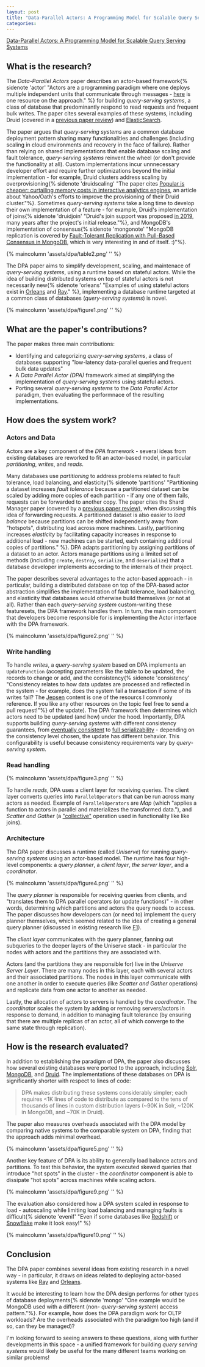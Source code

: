 ```yaml
---
layout: post
title: "Data-Parallel Actors: A Programming Model for Scalable Query Serving Systems"
categories:
---
```


[Data-Parallel Actors: A Programming Model for Scalable Query Serving Systems](https://www.usenix.org/system/files/nsdi22-paper-kraft.pdf)

## What is the research?

The _Data-Parallel Actors_ paper describes an actor-based framework{% sidenote 'actor' "Actors are a programming paradigm where one deploys multiple independent units that communicate through messages - [here](https://www.brianstorti.com/the-actor-model/) is one resource on the approach." %} for building _query-serving systems_, a class of database that predominantly respond to read requests and frequent bulk writes. The paper cites several examples of these systems, including Druid (covered in a [previous paper review](2022/05/15/druid-a-real-time-analytical-data-store.html)) and [ElasticSearch](https://github.com/elastic/elasticsearch).

The paper argues that _query-serving systems_ are a common database deployment pattern sharing many functionalities and challenges (including scaling in cloud environments and recovery in the face of failure). Rather than relying on shared implementations that enable database scaling and fault tolerance, _query-serving systems_ reinvent the wheel (or don't provide the functionality at all). Custom implementations incur unnnecessary developer effort and require further optimizations beyond the initial implementation - for example, Druid clusters address scaling by overprovisioning{% sidenote 'druidscaling' "The paper cites [Popular is cheaper: curtailing memory costs in interactive analytics engines](https://blog.acolyer.org/2018/06/15/popular-is-cheaper-curtailing-memory-costs-in-interactive-analytics-engines/), an article about Yahoo/Oath's efforts to improve the provisioning of their Druid cluster."%}. Sometimes _query-serving systems_ take a long time to develop their own implementation of a feature - for example, Druid's implementation of joins{% sidenote 'druidjoin' "Druid's join support was proposed [in 2019](https://github.com/apache/druid/issues/8728), many years after the project's initial release."%}, and MongoDB's implementation of consensus{% sidenote 'mongonote' "MongoDB replication is covered by [
Fault-Tolerant Replication with Pull-Based Consensus in MongoDB](https://www.usenix.org/conference/nsdi21/presentation/zhou), which is very interesting in and of itself. :)"%}.

{% maincolumn 'assets/dpa/table2.png' '' %}

The DPA paper aims to simplify development, scaling, and maintenace of _query-serving systems_, using a runtime based on stateful actors. While the idea of building distributed systems on top of stateful actors is not necessarily new{% sidenote 'orleans' "Examples of using stateful actors exist in [Orleans](https://www.microsoft.com/en-us/research/wp-content/uploads/2016/02/Orleans-MSR-TR-2014-41.pdf) and [Ray](https://www.micahlerner.com/2021/06/27/ray-a-distributed-framework-for-emerging-ai-applications.html)." %}, implementing a database runtime targeted at a common class of databases (_query-serving systems_) is novel.

{% maincolumn 'assets/dpa/figure1.png' '' %}

## What are the paper's contributions?

The paper makes three main contributions:

- Identifying and categorizing _query-serving systems_, a class of databases supporting "low-latency data-parallel queries and frequent bulk data updates"
- A _Data Parallel Actor (DPA)_ framework aimed at simplifying the implementation of _query-serving systems_ using stateful actors.
- Porting several _query-serving systems_ to the _Data Parallel Actor_ paradigm, then evaluating the performnace of the resulting implementations.

## How does the system work?

### Actors and Data

Actors are a key component of the _DPA_ framework - several ideas from existing databases are reworked to fit an actor-based model, in particular _partitioning_, _writes_, and _reads_.

Many databases use _partitioning_ to address problems related to fault tolerance, load balancing, and elasticity{% sidenote 'partitions' "Partitioning a dataset increases _fault tolerance_ because a partitioned dataset can be scaled by adding more copies of each partition - if any one of them fails, requests can be forwarded to another copy. The paper cites the Shard Manager paper (covered by a [previous paper review](https://www.micahlerner.com/2022/01/08/shard-manager-a-generic-shard-management-framework-for-geo-distributed-applications.html)), when discussing this idea of forwarding requests. A partitioned dataset is also easier to _load balance_ because partitions can be shifted independently away from "hotspots", distributing load across more machines. Lastly, partitioning increases _elasticity_ by facilitating capacity increases in response to additional load - new machines can be started, each containing additional copies of partitions." %}.  DPA adapts partitioning by assigning partitions of a dataset to an actor. Actors manage partitions using a limited set of methods (including `create`, `destroy`, `serialize`, and `deserialize`) that a database developer implements according to the internals of their project.

The paper describes several advantages to the actor-based approach - in particular, building a distributed database on top of the DPA-based actor abstraction simplifies the implementation of fault tolerance, load balancing, and elasticity that databases would otherwise build themselves (or not at all). Rather than each _query-serving system_ custom-writing these featuresets, the DPA framework handles them. In turn, the main component that developers become responsible for is implementing the Actor interface with the DPA framework.

{% maincolumn 'assets/dpa/figure2.png' '' %}

### Write handling

To handle _writes_, a _query-serving system_ based on DPA implements an `UpdateFunction` (accepting parameters like the table to be updated, the records to change or add, and the consistency{% sidenote 'consistency' "Consistency relates to how data updates are processed and reflected in the system - for example, does the system fail a transaction if some of its writes fail? The [Jepsen](https://jepsen.io/consistency) content is one of the resourcs I commonly reference. If you like any other resources on the topic feel free to send a pull request!"%} of the update). The DPA framework then determines which actors need to be updated (and how) under the hood. Importantly, DPA supports building _query-serving systems_ with different consistency guarantees, from [eventually consistent](https://www.allthingsdistributed.com/2008/12/eventually_consistent.html) to [full serializability](https://jepsen.io/consistency/models/serializable) - depending on the consistency level chosen, the update has different behavior. This configurability is useful because consistency requirements vary by _query-serving system_.

### Read handling

{% maincolumn 'assets/dpa/figure3.png' '' %}

To handle _reads_, DPA uses a client layer for receiving queries. The client layer converts queries into `ParallelOperators` that can be run across many actors as needed. Example of `ParallelOperators` are _Map_ (which "applies a function to actors in parallel and materializes the transformed data."), and _Scatter and Gather_ (a ["collective"](https://mpitutorial.com/tutorials/mpi-scatter-gather-and-allgather/) operation used in functionality like like joins).

### Architecture

The _DPA_ paper discusses a runtime (called _Uniserve_) for running _query-serving systems_ using an actor-based model. The runtime has four high-level components: a _query planner_, a _client layer_, _the server layer_, and a _coordinator_.

{% maincolumn 'assets/dpa/figure4.png' '' %}

The _query planner_ is responsible for receiving queries from clients, and "translates them to DPA parallel operators (or update functions)" - in other words, determining which partitions and actors the query needs to access. The paper discusses how developers can (or need to) implement the query planner themselves, which seemed related to the idea of creating a general query planner (discussed in existing research like [F1](http://www.vldb.org/pvldb/vol11/p1835-samwel.pdf)).

The _client layer_ communicates with the query planner, fanning out subqueries to the deeper layers of the Uniserve stack - in particular the nodes with actors and the partitions they are associated with.

Actors (and the partitions they are responsible for) live in the _Uniserve Server Layer_. There are many nodes in this layer, each with several actors and their associated partitions. The nodes in this layer communicate with one another in order to execute queries (like _Scatter and Gather_ operations) and replicate data from one actor to another as needed.

Lastly, the allocation of actors to servers is handled by the _coordinator_. The _coordinator_ scales the system by adding or removing servers/actors in response to demand, in addition to managing fault tolerance (by ensuring that there are multiple replicas of an actor, all of which converge to the same state through replication).

## How is the research evaluated?

In addition to establishing the paradigm of DPA, the paper also discusses how several existing databases were ported to the approach, including [Solr](https://solr.apache.org/), [MongoDB](https://www.mongodb.com/), and [Druid](https://www.micahlerner.com/2022/05/15/druid-a-real-time-analytical-data-store.html). The implementations of these databases on DPA is significantly shorter with respect to lines of code:

> DPA makes distributing these systems considerably simpler; each requires <1K lines of code to distribute as compared to the tens of thousands of lines in custom distribution layers (~90K in Solr, ~120K in MongoDB, and ~70K in Druid).

The paper also measures overheads associated with the DPA model by comparing native systems to the comparable system on DPA, finding that the approach adds minimal overhead.

{% maincolumn 'assets/dpa/figure5.png' '' %}

Another key feature of DPA is its ability to generally load balance actors and partitions. To test this behavior, the system executed skewed queries that introduce "hot spots" in the cluster - the _coordinator_ component is able to dissipate "hot spots" across machines while scaling actors.

{% maincolumn 'assets/dpa/figure9.png' '' %}

The evaluation also considered how a DPA system scaled in response to load - autoscaling while limiting load balancing and managing faults is difficult{% sidenote 'evenif' "Even if some databases like [Redshift](https://dl.acm.org/doi/abs/10.1145/2723372.2742795) or [Snowflake](https://dl.acm.org/doi/pdf/10.1145/2882903.2903741) make it look easy!" %}

{% maincolumn 'assets/dpa/figure10.png' '' %}

## Conclusion

The DPA paper combines several ideas from existing research in a novel way - in particular, it draws on ideas related to deploying actor-based systems like [Ray](https://www.micahlerner.com/2021/06/27/ray-a-distributed-framework-for-emerging-ai-applications.html) and [Orleans](https://www.microsoft.com/en-us/research/wp-content/uploads/2016/02/Orleans-MSR-TR-2014-41.pdf).

It would be interesting to learn how the DPA design performs for other types of database deployments{% sidenote 'mongo' "One example would be MongoDB used with a different (non- _query-serving system_) access pattern."%}. For example, how does the DPA paradigm work for OLTP workloads? Are the overheads associated with the paradigm too high (and if so, can they be managed)?

I'm looking forward to seeing answers to these questions, along with further developments in this space - a unified framework for building _query serving systems_ would likely be useful for the many different teams working on similar problems!